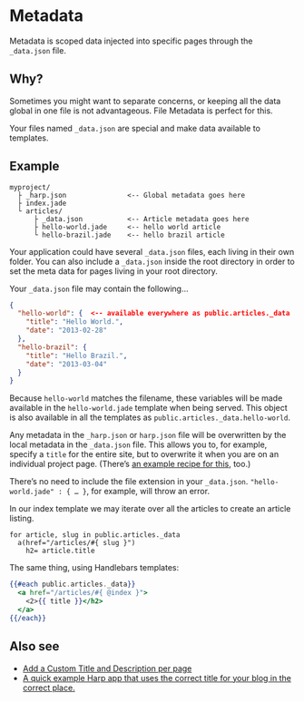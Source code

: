 # Metadata

Metadata is scoped data injected into specific pages through the `_data.json` file.

## Why?

Sometimes you might want to separate concerns, or keeping all the data global in one file is not advantageous. File Metadata is perfect for this.

Your files named `_data.json` are special and make data available to templates.

## Example

```
myproject/
  ├ _harp.json               <-- Global metadata goes here
  ├ index.jade
  └ articles/
      ├ _data.json           <-- Article metadata goes here
      ├ hello-world.jade     <-- hello world article
      └ hello-brazil.jade    <-- hello brazil article
```

Your application could have several `_data.json` files, each living in their own folder. You can also include a `_data.json` inside the root directory in order to set the meta data for pages living in your root directory.

Your `_data.json` file may contain the following…

```json
{
  "hello-world": {  <-- available everywhere as public.articles._data
    "title": "Hello World.",
    "date": "2013-02-28"
  },
  "hello-brazil": {
    "title": "Hello Brazil.",
    "date": "2013-03-04"
  }
}
```

Because `hello-world` matches the filename, these variables will be made available in the `hello-world.jade` template when being served. This object is also available in all the templates as `public.articles._data.hello-world`.

Any metadata in the `_harp.json` or `harp.json` file will be overwritten by the local metadata in the `_data.json` file. This allows you to, for example, specify a `title` for the entire site, but to overwrite it when you are on an individual project page. (There’s [an example recipe for this](../../recipes/custom-title-description), too.)

There’s no need to include the file extension in your `_data.json`. `"hello-world.jade" : { … }`, for example, will throw an error.

In our index template we may iterate over all the articles to create an article listing.

```jade
for article, slug in public.articles._data
  a(href="/articles/#{ slug }")
    h2= article.title
```

The same thing, using Handlebars templates:

```hbs
{{#each public.articles._data}}
  <a href="/articles/#{ @index }">
    <2>{{ title }}</h2>
  </a>
{{/each}}
```


## Also see

- [Add a Custom Title and Description per page](../../recipes/custom-title-description)
- [A quick example Harp app that uses the correct title for your blog in the correct place.](https://gist.github.com/kennethormandy/6834709)
